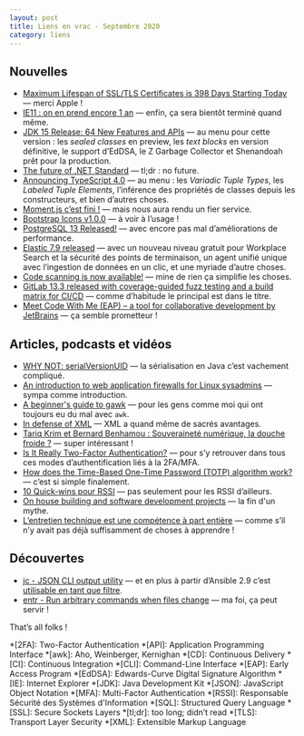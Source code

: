 ```yaml
---
layout: post
title: Liens en vrac - Septembre 2020
category: liens
---
```


## Nouvelles

- [Maximum Lifespan of SSL/TLS Certificates is 398 Days Starting Today](https://thehackernews.com/2020/09/ssl-tls-certificate-validity-398.html)
  — merci Apple !
- [IE11 : on en prend encore 1 an](https://www.programmez.com/actualites/ie11-en-prend-encore-1-30804)
  — enfin, ça sera bientôt terminé quand même.
- [JDK 15 Release: 64 New Features and APIs](https://www.azul.com/jdk-15-release-64-new-features-and-apis/)
  — au menu pour cette version : les _sealed classes_ en preview, les _text blocks_ en version
    définitive, le support d’EdDSA, le Z Garbage Collector et Shenandoah prêt pour la production.
- [The future of .NET Standard](https://devblogs.microsoft.com/dotnet/the-future-of-net-standard/)
  — tl;dr : no future.
- [Announcing TypeScript 4.0](https://devblogs.microsoft.com/typescript/announcing-typescript-4-0/)
  — au menu : les _Variadic Tuple Types_, les _Labeled Tuple Elements_, l’inférence des propriétés de
   classes depuis les constructeurs, et bien d’autres choses.
- [Moment.js c’est fini !](https://brunoacademie.netlify.app/posts/news/momentjs-fini/)
  — mais nous aura rendu un fier service.
- [Bootstrap Icons v1.0.0](https://blog.getbootstrap.com/2020/08/28/bootstrap-icons-stable/)
  — à voir à l’usage !
- [PostgreSQL 13 Released!](https://www.postgresql.org/about/news/postgresql-13-released-2077/)
  — avec encore pas mal d’améliorations de performance.
- [Elastic 7.9 released](https://www.elastic.co/blog/whats-new-in-elastic-7-9-0-free-workplace-search-engine-endpoint-security)
  — avec un nouveau niveau gratuit pour Workplace Search et la sécurité des points de terminaison,
    un agent unifié unique avec l’ingestion de données en un clic, et une myriade d’autre choses.
- [Code scanning is now available!](https://github.blog/2020-09-30-code-scanning-is-now-available/)
  — mine de rien ça simplifie les choses.
- [GitLab 13.3 released with coverage-guided fuzz testing and a build matrix for CI/CD](https://about.gitlab.com/releases/2020/08/22/gitlab-13-3-released/)
  — comme d’habitude le principal est dans le titre.
- [Meet Code With Me (EAP) – a tool for collaborative development by JetBrains](https://blog.jetbrains.com/blog/2020/09/28/code-with-me-eap/)
  — ça semble prometteur !
  
## Articles, podcasts et vidéos

- [WHY NOT: serialVersionUID](https://github.com/rzwitserloot/lombok/wiki/WHY-NOT:-serialVersionUID)
  — la sérialisation en Java c’est vachement compliqué.
- [An introduction to web application firewalls for Linux sysadmins](https://www.redhat.com/sysadmin/introducing-wafs)
  — sympa comme introduction.
- [A beginner's guide to gawk](https://www.redhat.com/sysadmin/beginners-guide-gawk)
  — pour les gens comme moi qui ont toujours eu du mal avec `awk`.
- [In defense of XML](https://blog.frankel.ch/defense-xml/)
  — XML a quand même de sacrés avantages.
- [Tariq Krim et Bernard Benhamou : Souveraineté numérique, la douche froide ?](https://www.thinkerview.com/tariq-krim-et-bernard-benhamou-souverainete-numerique-la-douche-froide/)
  — super intéressant !
- [Is It Really Two-Factor Authentication?](https://techblog.bozho.net/is-it-really-two-factor-authentication/)
  — pour s’y retrouver dans tous ces modes d’authentification liés à la 2FA/MFA.
- [How does the Time-Based One-Time Password (TOTP) algorithm work?](https://digitalbunker.dev/2020/08/27/how-do-time-based-one-time-password-totp-services-work/)
  — c’est si simple finalement.
- [10 Quick-wins pour RSSI](https://goupilland.net/articles/quickwins-rssi/)
  — pas seulement pour les RSSI d’ailleurs.
- [On house building and software development projects](https://blog.frankel.ch/on-house-building-software-development-projects/)
  — la fin d'un mythe.
- [L’entretien technique est une compétence à part entière](https://www.jesuisundev.com/entretien-technique/)
  — comme s’il n’y avait pas déjà suffisamment de choses à apprendre !

## Découvertes

- [jc - JSON CLI output utility](https://blog.kellybrazil.com/2019/11/26/bringing-the-unix-philosophy-to-the-21st-century/)
  — et en plus à partir d’Ansible 2.9 c’est [utilisable en tant que filtre](https://blog.kellybrazil.com/2020/08/30/parsing-command-output-in-ansible-with-jc/).
- [entr -  Run arbitrary commands when files change](http://eradman.com/entrproject/)
  — ma foi, ça peut servir !

That’s all folks !

*[2FA]: Two-Factor Authentication
*[API]: Application Programming Interface
*[awk]: Aho, Weinberger, Kernighan
*[CD]: Continuous Delivery
*[CI]: Continuous Integration
*[CLI]: Command-Line Interface
*[EAP]: Early Access Program
*[EdDSA]: Edwards-Curve Digital Signature Algorithm
*[IE]: Internet Explorer
*[JDK]: Java Development Kit
*[JSON]: JavaScript Object Notation
*[MFA]: Multi-Factor Authentication
*[RSSI]: Responsable Sécurité des Systèmes d'Information
*[SQL]: Structured Query Language
*[SSL]: Secure Sockets Layers
*[tl;dr]: too long; didn’t read
*[TLS]: Transport Layer Security
*[XML]: Extensible Markup Language
